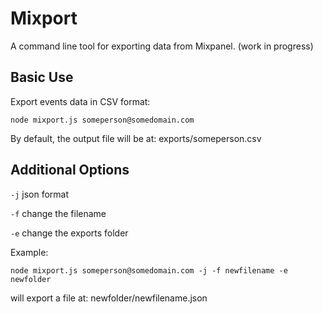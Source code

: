 # Mixport

A command line tool for exporting data from Mixpanel. (work in progress)

## Basic Use

Export events data in CSV format:

`node mixport.js someperson@somedomain.com`

By default, the output file will be at: exports/someperson.csv

## Additional Options

`-j` json format

`-f` change the filename

`-e` change the exports folder

Example: 

`node mixport.js someperson@somedomain.com -j -f newfilename -e newfolder`

will export a file at: newfolder/newfilename.json








